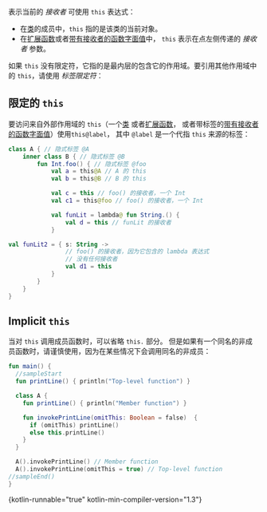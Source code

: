 [//]: # (title: This 表达式)

表示当前的 _接收者_ 可使用 `this` 表达式：

* 在[类](classes.md#继承)的成员中，`this` 指的是该类的当前对象。
* 在[扩展函数](extensions.md)或者[带有接收者的函数字面值](lambdas.md#带有接收者的函数字面值)中，
  `this` 表示在点左侧传递的 _接收者_ 参数。

如果 `this` 没有限定符，它指的是最内层的包含它的作用域。要引用其他作用域中的 `this`，请使用 _标签限定符_：

## 限定的 `this`

要访问来自外部作用域的 `this`（一个[类](classes.md) 或者[扩展函数](extensions.md)，
或者带标签的[带有接收者的函数字面值](lambdas.md#带有接收者的函数字面值)）使用`this@label`，
其中 `@label` 是一个代指 `this` 来源的标签：

```kotlin
class A { // 隐式标签 @A
    inner class B { // 隐式标签 @B
        fun Int.foo() { // 隐式标签 @foo
            val a = this@A // A 的 this
            val b = this@B // B 的 this

            val c = this // foo() 的接收者，一个 Int
            val c1 = this@foo // foo() 的接收者，一个 Int

            val funLit = lambda@ fun String.() {
                val d = this // funLit 的接收者
            }

val funLit2 = { s: String ->
                // foo() 的接收者，因为它包含的 lambda 表达式
                // 没有任何接收者
                val d1 = this
            }
        }
    }
}
```

## Implicit `this`

当对 `this` 调用成员函数时，可以省略 `this.` 部分。
但是如果有一个同名的非成员函数时，请谨慎使用，因为在某些情况下会调用同名的非成员：

```kotlin
fun main() {
  //sampleStart
  fun printLine() { println("Top-level function") }

  class A {
    fun printLine() { println("Member function") }

    fun invokePrintLine(omitThis: Boolean = false)  {
      if (omitThis) printLine()
      else this.printLine()
    }
  }

  A().invokePrintLine() // Member function
  A().invokePrintLine(omitThis = true) // Top-level function
//sampleEnd()
}
```
{kotlin-runnable="true" kotlin-min-compiler-version="1.3"}

